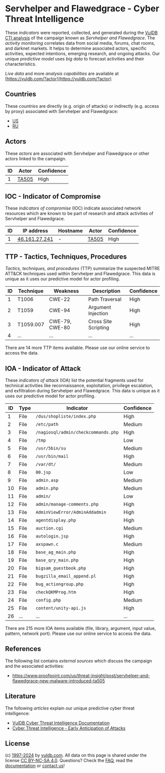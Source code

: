 # Servhelper and Flawedgrace - Cyber Threat Intelligence

These _indicators_ were reported, collected, and generated during the [VulDB CTI analysis](https://vuldb.com/?kb.cti) of the campaign known as _Servhelper and Flawedgrace_. The _activity monitoring_ correlates data from social media, forums, chat rooms, and darknet markets. It helps to determine associated actors, specific activities, expected intentions, emerging research, and ongoing attacks. Our unique _predictive model_ uses _big data_ to forecast activities and their characteristics.

_Live data_ and more _analysis capabilities_ are available at [https://vuldb.com/?actor](https://vuldb.com/?actor)

## Countries

These _countries_ are directly (e.g. origin of attacks) or indirectly (e.g. access by proxy) associated with Servhelper and Flawedgrace:

* [US](https://vuldb.com/?country.us)
* [RU](https://vuldb.com/?country.ru)

## Actors

These _actors_ are associated with Servhelper and Flawedgrace or other actors linked to the campaign.

ID | Actor | Confidence
-- | ----- | ----------
1 | [TA505](https://vuldb.com/?actor.ta505) | High

## IOC - Indicator of Compromise

These _indicators of compromise_ (IOC) indicate associated network resources which are known to be part of research and attack activities of Servhelper and Flawedgrace.

ID | IP address | Hostname | Actor | Confidence
-- | ---------- | -------- | ----- | ----------
1 | [46.161.27.241](https://vuldb.com/?ip.46.161.27.241) | - | [TA505](https://vuldb.com/?actor.ta505) | High

## TTP - Tactics, Techniques, Procedures

_Tactics, techniques, and procedures_ (TTP) summarize the suspected MITRE ATT&CK techniques used within Servhelper and Flawedgrace. This data is unique as it uses our predictive model for actor profiling.

ID | Technique | Weakness | Description | Confidence
-- | --------- | -------- | ----------- | ----------
1 | T1006 | CWE-22 | Path Traversal | High
2 | T1059 | CWE-94 | Argument Injection | High
3 | T1059.007 | CWE-79, CWE-80 | Cross Site Scripting | High
4 | ... | ... | ... | ...

There are 14 more TTP items available. Please use our online service to access the data.

## IOA - Indicator of Attack

These _indicators of attack_ (IOA) list the potential fragments used for technical activities like reconnaissance, exploitation, privilege escalation, and exfiltration during Servhelper and Flawedgrace. This data is unique as it uses our predictive model for actor profiling.

ID | Type | Indicator | Confidence
-- | ---- | --------- | ----------
1 | File | `/dus/shopliste/index.php` | High
2 | File | `/etc/path` | Medium
3 | File | `/nagiosql/admin/checkcommands.php` | High
4 | File | `/tmp` | Low
5 | File | `/usr/5bin/su` | Medium
6 | File | `/usr/bin/mail` | High
7 | File | `/var/dt/` | Medium
8 | File | `00.jsp` | Low
9 | File | `admin.asp` | Medium
10 | File | `admin.php` | Medium
11 | File | `admin/` | Low
12 | File | `admin/manage-comments.php` | High
13 | File | `AdminViewError/AdminAddadmin` | High
14 | File | `agentdisplay.php` | High
15 | File | `auction.cgi` | Medium
16 | File | `autologin.jsp` | High
17 | File | `axspawn.c` | Medium
18 | File | `base_ag_main.php` | High
19 | File | `base_qry_main.php` | High
20 | File | `bigsam_guestbook.php` | High
21 | File | `bugzilla_email_append.pl` | High
22 | File | `bug_actiongroup.php` | High
23 | File | `checkQKMProg.htm` | High
24 | File | `config.php` | Medium
25 | File | `content/unity-api.js` | High
26 | ... | ... | ...

There are 215 more IOA items available (file, library, argument, input value, pattern, network port). Please use our online service to access the data.

## References

The following list contains _external sources_ which discuss the campaign and the associated activities:

* https://www.proofpoint.com/us/threat-insight/post/servhelper-and-flawedgrace-new-malware-introduced-ta505

## Literature

The following _articles_ explain our unique predictive cyber threat intelligence:

* [VulDB Cyber Threat Intelligence Documentation](https://vuldb.com/?kb.cti)
* [Cyber Threat Intelligence - Early Anticipation of Attacks](https://www.scip.ch/en/?labs.20201022)

## License

(c) [1997-2024](https://vuldb.com/?kb.changelog) by [vuldb.com](https://vuldb.com/?kb.about). All data on this page is shared under the license [CC BY-NC-SA 4.0](https://creativecommons.org/licenses/by-nc-sa/4.0/). Questions? Check the [FAQ](https://vuldb.com/?kb.faq), read the [documentation](https://vuldb.com/?kb) or [contact us](https://vuldb.com/?contact)!
